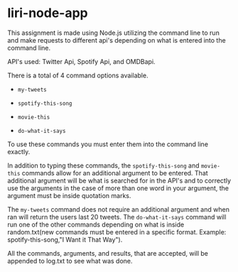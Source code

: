 # liri-node-app

This assignment is made using Node.js utilizing the command line to run and make requests to different api's depending on what is entered into the command line.

API's used: Twitter Api, Spotify Api, and OMDBapi.

There is a total of 4 command options available.
* `my-tweets`

* `spotify-this-song`

* `movie-this`

* `do-what-it-says`

To use these commands you must enter them into the command line exactly.

In addition to typing these commands, the `spotify-this-song` and `movie-this` commands allow for an additional argument to be entered. 
That additional argument will be what is searched for in the API's and to correctly use the arguments in the case of more than one word in your argument, the argument must be inside quotation marks.

The `my-tweets` command does not require an additional argument and when ran will return the users last 20 tweets.
The `do-what-it-says` command will run one of the other commands depending on what is inside random.txt(new commands must be entered in a specific format. Example: spotify-this-song,"I Want it That Way").

All the commands, arguments, and results, that are accepted, will be appended to log.txt to see what was done.



